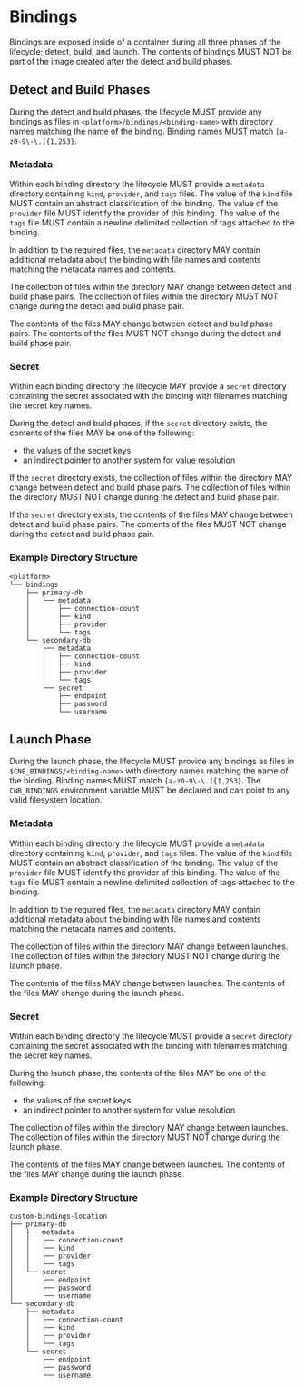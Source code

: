 # Bindings
Bindings are exposed inside of a container during all three phases of the lifecycle; detect, build, and launch.  The contents of bindings MUST NOT be part of the image created after the detect and build phases.

## Detect and Build Phases
During the detect and build phases, the lifecycle MUST provide any bindings as files in `<platform>/bindings/<binding-name>` with directory names matching the name of the binding.  Binding names MUST match `[a-z0-9\-\.]{1,253}`.

### Metadata
Within each binding directory the lifecycle MUST provide a `metadata` directory containing `kind`, `provider`, and `tags` files.  The value of the `kind` file MUST contain an abstract classification of the binding.  The value of the `provider` file MUST identify the provider of this binding.  The value of the `tags` file MUST contain a newline delimited collection of tags attached to the binding.

In addition to the required files, the `metadata` directory MAY contain additional metadata about the binding with file names and contents matching the metadata names and contents.

The collection of files within the directory MAY change between detect and build phase pairs.  The collection of files within the directory MUST NOT change during the detect and build phase pair.

The contents of the files MAY change between detect and build phase pairs.  The contents of the files MUST NOT change during the detect and build phase pair.

### Secret
Within each binding directory the lifecycle MAY provide a `secret` directory containing the secret associated with the binding with filenames matching the secret key names.

During the detect and build phases, if the `secret` directory exists, the contents of the files MAY be one of the following:

* the values of the secret keys
* an indirect pointer to another system for value resolution

If the `secret` directory exists, the collection of files within the directory MAY change between detect and build phase pairs.  The collection of files within the directory MUST NOT change during the detect and build phase pair.

If the `secret` directory exists, the contents of the files MAY change between detect and build phase pairs.  The contents of the files MUST NOT change during the detect and build phase pair.


### Example Directory Structure
```plain
<platform>
└── bindings
    ├── primary-db
    │   └── metadata
    │       ├── connection-count
    │       ├── kind
    │       ├── provider
    │       └── tags
    └── secondary-db
        ├── metadata
        │   ├── connection-count
        │   ├── kind
        │   ├── provider
        │   └── tags
        └── secret
            ├── endpoint
            ├── password
            └── username
```

## Launch Phase
During the launch phase, the lifecycle MUST provide any bindings as files in `$CNB_BINDINGS/<binding-name>` with directory names matching the name of the binding.  Binding names MUST match `[a-z0-9\-\.]{1,253}`.  The `CNB_BINDINGS` environment variable MUST be declared and can point to any valid filesystem location.

### Metadata
Within each binding directory the lifecycle MUST provide a `metadata` directory containing `kind`, `provider`, and `tags` files.  The value of the `kind` file MUST contain an abstract classification of the binding.  The value of the `provider` file MUST identify the provider of this binding.  The value of the `tags` file MUST contain a newline delimited collection of tags attached to the binding.

In addition to the required files, the `metadata` directory MAY contain additional metadata about the binding with file names and contents matching the metadata names and contents.

The collection of files within the directory MAY change between launches.  The collection of files within the directory MUST NOT change during the launch phase.

The contents of the files MAY change between launches.  The contents of the files MAY change during the launch phase.

### Secret
Within each binding directory the lifecycle MUST provide a `secret` directory containing the secret associated with the binding with filenames matching the secret key names.

During the launch phase, the contents of the files MAY be one of the following:

* the values of the secret keys
* an indirect pointer to another system for value resolution

The collection of files within the directory MAY change between launches.  The collection of files within the directory MUST NOT change during the launch phase.

The contents of the files MAY change between launches.  The contents of the files MAY change during the launch phase.

### Example Directory Structure
```plain
custom-bindings-location
├── primary-db
│   ├── metadata
│   │   ├── connection-count
│   │   ├── kind
│   │   ├── provider
│   │   └── tags
│   └── secret
│       ├── endpoint
│       ├── password
│       └── username
└── secondary-db
    ├── metadata
    │   ├── connection-count
    │   ├── kind
    │   ├── provider
    │   └── tags
    └── secret
        ├── endpoint
        ├── password
        └── username
```
